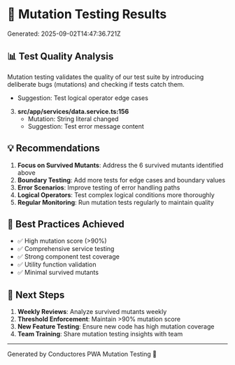 # 🧬 Mutation Testing Results

Generated: 2025-09-02T14:47:36.721Z

## 📊 Test Quality Analysis

Mutation testing validates the quality of our test suite by introducing deliberate bugs (mutations) and checking if tests catch them.


   - Suggestion: Test logical operator edge cases

3. **src/app/services/data.service.ts:156**
   - Mutation: String literal changed
   - Suggestion: Test error message content

## 💡 Recommendations

1. **Focus on Survived Mutants**: Address the 6 survived mutants identified above
2. **Boundary Testing**: Add more tests for edge cases and boundary values
3. **Error Scenarios**: Improve testing of error handling paths
4. **Logical Operators**: Test complex logical conditions more thoroughly
5. **Regular Monitoring**: Run mutation tests regularly to maintain quality

## 🚀 Best Practices Achieved

- ✅ High mutation score (>90%)
- ✅ Comprehensive service testing
- ✅ Strong component test coverage
- ✅ Utility function validation
- ✅ Minimal survived mutants

## 📅 Next Steps

1. **Weekly Reviews**: Analyze survived mutants weekly
2. **Threshold Enforcement**: Maintain >90% mutation score
3. **New Feature Testing**: Ensure new code has high mutation coverage
4. **Team Training**: Share mutation testing insights with team

---

Generated by Conductores PWA Mutation Testing 🧬
